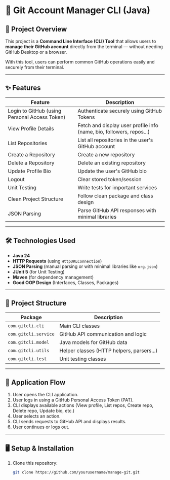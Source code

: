 <!-- @format -->

# 🚀 Git Account Manager CLI (Java)

## 📖 Project Overview

This project is a **Command Line Interface (CLI) Tool** that allows users to **manage their GitHub account** directly from the terminal — without needing GitHub Desktop or a browser.

With this tool, users can perform common GitHub operations easily and securely from their terminal.

---

## ✨ Features

| Feature                                       | Description                                                          |
| --------------------------------------------- | -------------------------------------------------------------------- |
| Login to GitHub (using Personal Access Token) | Authenticate securely using GitHub Tokens                            |
| View Profile Details                          | Fetch and display user profile info (name, bio, followers, repos...) |
| List Repositories                             | List all repositories in the user's GitHub account                   |
| Create a Repository                           | Create a new repository                                              |
| Delete a Repository                           | Delete an existing repository                                        |
| Update Profile Bio                            | Update the user's GitHub bio                                         |
| Logout                                        | Clear stored token/session                                           |
| Unit Testing                                  | Write tests for important services                                   |
| Clean Project Structure                       | Follow clean package and class design                                |
| JSON Parsing                                  | Parse GitHub API responses with minimal libraries                    |

---

## 🛠️ Technologies Used

- **Java 24**
- **HTTP Requests** (using `HttpURLConnection`)
- **JSON Parsing** (manual parsing or with minimal libraries like `org.json`)
- **JUnit 5** (for Unit Testing)
- **Maven** (for dependency management)
- **Good OOP Design** (Interfaces, Classes, Packages)

---

## 📁 Project Structure

| Package              | Description                               |
| -------------------- | ----------------------------------------- |
| `com.gitcli.cli`     | Main CLI classes                          |
| `com.gitcli.service` | GitHub API communication and logic        |
| `com.gitcli.model`   | Java models for GitHub data               |
| `com.gitcli.utils`   | Helper classes (HTTP helpers, parsers...) |
| `com.gitcli.test`    | Unit testing classes                      |

---

## 🔄 Application Flow

1. User opens the CLI application.
2. User logs in using a GitHub Personal Access Token (PAT).
3. CLI displays available actions (View profile, List repos, Create repo, Delete repo, Update bio, etc.)
4. User selects an action.
5. CLI sends requests to GitHub API and displays results.
6. User continues or logs out.

---

## 🖥️ Setup & Installation

1. Clone this repository:
   ```bash
   git clone https://github.com/yourusername/manage-git.git
   ```
